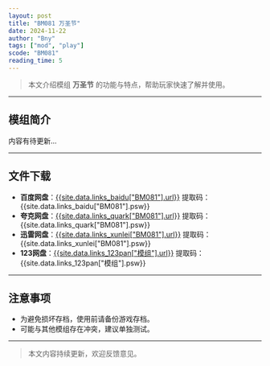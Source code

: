 ```yaml
---
layout: post
title: "BM081 万圣节"
date: 2024-11-22
author: "Bny"
tags: ["mod", "play"]
scode: "BM081"
reading_time: 5
---
```


> 本文介绍模组 **万圣节** 的功能与特点，帮助玩家快速了解并使用。

---

## 模组简介

内容有待更新...

---

## 文件下载
- **百度网盘**：[{{site.data.links_baidu["BM081"].url}}]({{site.data.links_baidu["BM081"].url}}) 提取码：{{site.data.links_baidu["BM081"].psw}}
- **夸克网盘**：[{{site.data.links_quark["BM081"].url}}]({{site.data.links_quark["BM081"].url}}) 提取码：{{site.data.links_quark["BM081"].psw}}
- **迅雷网盘**：[{{site.data.links_xunlei["BM081"].url}}]({{site.data.links_xunlei["BM081"].url}}) 提取码：{{site.data.links_xunlei["BM081"].psw}}
- **123网盘**：[{{site.data.links_123pan["模组"].url}}]({{site.data.links_123pan["模组"].url}}) 提取码：{{site.data.links_123pan["模组"].psw}}

---

## 注意事项
- 为避免损坏存档，使用前请备份游戏存档。
- 可能与其他模组存在冲突，建议单独测试。

---

> 本文内容持续更新，欢迎反馈意见。
